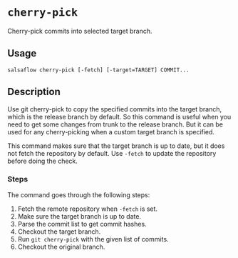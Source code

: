 # `cherry-pick` #

Cherry-pick commits into selected target branch.

## Usage ##

```
salsaflow cherry-pick [-fetch] [-target=TARGET] COMMIT...
```

## Description ##

Use git cherry-pick to copy the specified commits into the target branch,
which is the release branch by default. So this command is useful when
you need to get some changes from trunk to the release branch. But it can
be used for any cherry-picking when a custom target branch is specified.

This command makes sure that the target branch is up to date,
but it does not fetch the repository by default. Use `-fetch` to
update the repository before doing the check.

### Steps ###

The command goes through the following steps:

1. Fetch the remote repository when `-fetch` is set.
2. Make sure the target branch is up to date.
3. Parse the commit list to get commit hashes.
4. Checkout the target branch.
5. Run `git cherry-pick` with the given list of commits.
6. Checkout the original branch.
